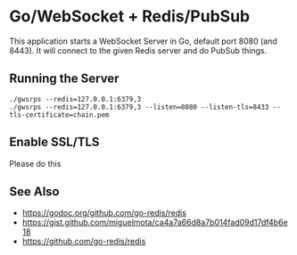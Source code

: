 # Go/WebSocket + Redis/PubSub

This application starts a WebSocket Server in Go, default port 8080 (and 8443).
It will connect to the given Redis server and do PubSub things.

## Running the Server

    ./gwsrps --redis=127.0.0.1:6379,3
    ./gwsrps --redis=127.0.0.1:6379,3 --listen=8080 --listen-tls=8433 --tls-certificate=chain.pem

## Enable SSL/TLS

Please do this


## See Also

 * https://godoc.org/github.com/go-redis/redis
 * https://gist.github.com/miguelmota/ca4a7a66d8a7b014fad09d17df4b6e18
 * https://github.com/go-redis/redis
